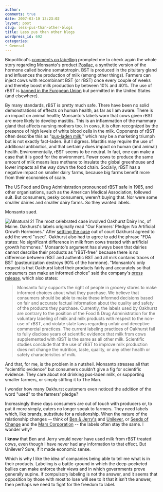 ```yaml
---
author:
comments: true
date: 2007-03-10 13:23:02
layout: post
slug: less-pus-than-other-blogs
title: Less pus than other blogs
wordpress_id: 692
categories:
- General
---
```


Biopolitical's [comments on labelling](http://jeremycherfas.net/2007/03/05/new-kid-takes-on-the-terminator/) prompted me to check again the whole story regarding Monsanto's product [Posilac](http://www.monsantodairy.com/index.html), a synthetic version of the hormone called bovine somatotropin. BST is produced in the pituitary gland and influences the production of milk (among other things). Farmers can inject cows with recombinant BST (or rBST) once every couple of weeks and thereby boost milk production by between 10% and 40%. The use of rBST is [banned in the European Union](http://www.agbioforum.org/v3n23/v3n23a15-brinckman.htm) but permitted in the United States (and elsewhere).

By many standards, rBST is pretty much safe. There have been no solid demonstrations of effects on human health, as far as I am aware. There is an impact on animal health; Monsanto's labels warn that cows given rBST are more likely to develop mastitis. This is an inflammation of the mammary gland that affects nursing mothers too. In cows, it is often recognized by the presence of high levels of white blood cells in the milk. Opponents of rBST often describe this as "[pus-laden milk](http://www.veganrepresent.com/forums/showthread.php?t=1990)," which may be a marketing triumph but is not exactly fact-laden. But I digress. Mastitis may require the use of additional antibiotics, and that certainly does impact on human (and animal) health. Environmentally, rBST seems to be neutral. In fact, one can make a case that it is good for the environment. Fewer cows to produce the same amount of milk means less methane to insulate the global greenhouse and lower impacts all the way down the food chain. Socially, rBST has a negative impact on smaller dairy farms, because big farms benefit more from their economies of scale.

The US Food and Drug Administration pronounced rBST safe in 1985, and other organisations, such as the American Medical Association, followed suit. But consumers, pesky consumers, weren't buying that. Nor were some smaller dairies and smaller dairy farms. So they wanted labels.

Monsanto sued.

![Allnatural 21](http://jeremycherfas.net/uploads/allnatural_21.gif) The most celebrated case involved Oakhurst Dairy Inc, of Maine. Oakhurst's labels originally read "Our Farmers' Pledge: No Artificial Growth Hormones." After [settling the case](http://www.organicconsumers.org/monsanto/mainegives122903.cfm) out of court Oakhurst agreed to add the word "used". Oakhurst also had to agree to add the phrase "FDA states: No significant difference in milk from cows treated with artificial growth hormones."
Monsanto's argument has always been that dairies cannot describe their products as "rBST-free" because there is no difference between rBST and authentic BST and all milk contains traces of BST (pasteurization destroys 90% of the hormone). "Monsanto's only request is that Oakhurst label their products fairly and accurately so that consumers can make an informed choice" said the company's [press release](http://www.monsantodairy.com/updates/OakhurstDairyInc.Filing.html), which also  states:

> Monsanto fully supports the right of people in grocery stores to make informed choices about what they purchase. We believe that consumers should be able to make these informed decisions based on fair and accurate factual information about the quality and safety of the products they purchase. Currently, the labels used by Oakhurst are contrary to the position of the Food & Drug Administration for the voluntary labeling of milk and milk products with respect to the non-use of rBST, and violate state laws regarding unfair and deceptive commercial practices. The current labeling practices of Oakhurst fail to fully disclose years of scientific evidence that milk from cows supplemented with rBST is the same as all other milk. Scientific studies conclude that the use of rBST to improve milk production does not change the nutrition, taste, quality, or any other health or safety characteristics of milk.

And that, for me, is the problem in a nutshell. Monsanto stresses all that "scientific evidence" but consumers couldn't give a fig for scientific evidence. They care about not drinking pus-laden milk, or supporting smaller farmers, or simply stiffing it to The Man.

I wonder how many Oakhurst customers even noticed the addition of the word "used" to the farmers' pledge?

Increasingly these days consumers are out of touch with producers or, to put it more simply, eaters no longer speak to farmers. They need labels which, like brands, substitute for a relationship. When the nature of the relationship changes -- think of [Ben & Jerry's](http://www.benjerry.com/) and [Unilever](http://www.unilever.com/), or [Seeds of Change](http://www.seedsofchange.com/) and the [Mars Corporation](http://www.mars.com/global/home.html) -- the labels often stay the same. I wonder why?

I **know** that Ben and Jerry would never have used milk from rBST treated cows, even though I have never had any information to that effect. But Unilever? Sure, if it made economic sense.

Which is why I like the idea of companies being able to tell me what is in their products. Labeling is a battle-ground in which the deep-pocketed bullies can make enforce their views and in which governments prove generally supine. If compulsory labeling is not the answer, and it seems that opposition by those with most to lose will see to it that it isn't the answer, then perhaps we need to fight for the freedom to label.


